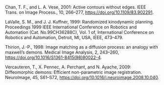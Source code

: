 Chan, T. F., and L. A. Vese, 2001: Active contours without edges. IEEE Trans. on Image Process., 10, 266–277, https://doi.org/10.1109/83.902291.

LaValle, S. M., and J. J. Kuffner, 1999: Randomized kinodynamic planning. Proceedings 1999 IEEE International Conference on Robotics and Automation (Cat. No.99CH36288C), Vol. 1 of, International Conference on Robotics and Automation, Detroit, MI, USA, IEEE, 473–479.

Thirion, J.-P., 1998: Image matching as a diffusion process: an analogy with maxwell’s demons. Medical Image Analysis, 2, 243–260, https://doi.org/10.1016/S1361-8415(98)80022-4.

Vercauteren, T., X. Pennec, A. Perchant, and N. Ayache, 2009: Diffeomorphic demons: Efficient non-parametric image registration. NeuroImage, 45, S61–S72, https://doi.org/10.1016/j.neuroimage.2008.10.040.

